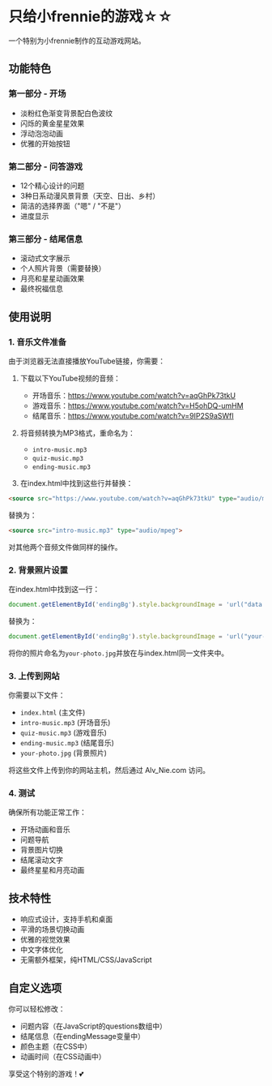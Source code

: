 # 只给小frennie的游戏☆☆

一个特别为小frennie制作的互动游戏网站。

## 功能特色

### 第一部分 - 开场
- 淡粉红色渐变背景配白色波纹
- 闪烁的黄金星星效果
- 浮动泡泡动画
- 优雅的开始按钮

### 第二部分 - 问答游戏
- 12个精心设计的问题
- 3种日系动漫风景背景（天空、日出、乡村）
- 简洁的选择界面（"嗯" / "不是"）
- 进度显示

### 第三部分 - 结尾信息
- 滚动式文字展示
- 个人照片背景（需要替换）
- 月亮和星星动画效果
- 最终祝福信息

## 使用说明

### 1. 音乐文件准备
由于浏览器无法直接播放YouTube链接，你需要：

1. 下载以下YouTube视频的音频：
   - 开场音乐：https://www.youtube.com/watch?v=aqGhPk73tkU
   - 游戏音乐：https://www.youtube.com/watch?v=H5ohDQ-umHM  
   - 结尾音乐：https://www.youtube.com/watch?v=9IP2S9aSWfI

2. 将音频转换为MP3格式，重命名为：
   - `intro-music.mp3`
   - `quiz-music.mp3`
   - `ending-music.mp3`

3. 在index.html中找到这些行并替换：
```html
<source src="https://www.youtube.com/watch?v=aqGhPk73tkU" type="audio/mpeg">
```
替换为：
```html
<source src="intro-music.mp3" type="audio/mpeg">
```

对其他两个音频文件做同样的操作。

### 2. 背景照片设置
在index.html中找到这一行：
```javascript
document.getElementById('endingBg').style.backgroundImage = 'url("data:image/svg+xml,<svg xmlns=\\"http://www.w3.org/2000/svg\\" viewBox=\\"0 0 800 600\\"><rect width=\\"800\\" height=\\"600\\" fill=\\"%23FFB6C1\\"/><text x=\\"400\\" y=\\"300\\" text-anchor=\\"middle\\" font-size=\\"24\\" fill=\\"white\\">Your Photo Here</text></svg>")';
```

替换为：
```javascript
document.getElementById('endingBg').style.backgroundImage = 'url("your-photo.jpg")';
```

将你的照片命名为`your-photo.jpg`并放在与index.html同一文件夹中。

### 3. 上传到网站
你需要以下文件：
- `index.html` (主文件)
- `intro-music.mp3` (开场音乐)
- `quiz-music.mp3` (游戏音乐)  
- `ending-music.mp3` (结尾音乐)
- `your-photo.jpg` (背景照片)

将这些文件上传到你的网站主机，然后通过 Alv_Nie.com 访问。

### 4. 测试
确保所有功能正常工作：
- 开场动画和音乐
- 问题导航
- 背景图片切换
- 结尾滚动文字
- 最终星星和月亮动画

## 技术特性
- 响应式设计，支持手机和桌面
- 平滑的场景切换动画
- 优雅的视觉效果
- 中文字体优化
- 无需额外框架，纯HTML/CSS/JavaScript

## 自定义选项
你可以轻松修改：
- 问题内容（在JavaScript的questions数组中）
- 结尾信息（在endingMessage变量中）
- 颜色主题（在CSS中）
- 动画时间（在CSS动画中）

享受这个特别的游戏！💕